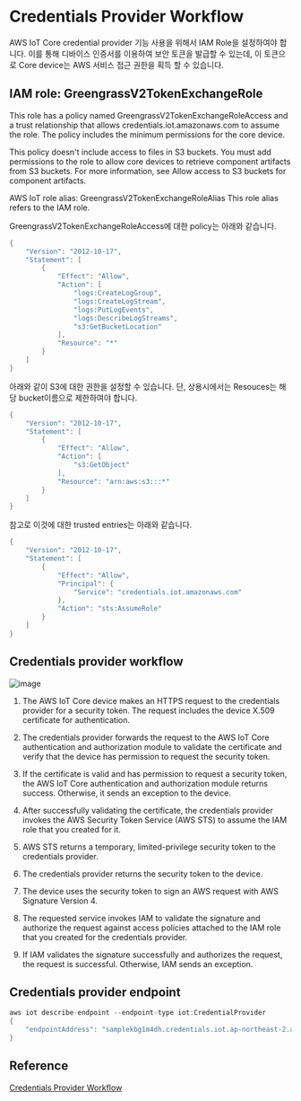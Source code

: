 # Credentials Provider Workflow

AWS IoT Core credential provider 기능 사용을 위해서 IAM Role을 설정하여야 합니다. 이를 통해 디바이스 인증서를 이용하여 보안 토큰을 발급할 수 있는데, 이 토큰으로 Core device는 AWS 서비스 접근 권한을 획득 할 수 있습니다. 

## IAM role: GreengrassV2TokenExchangeRole

This role has a policy named GreengrassV2TokenExchangeRoleAccess and a trust relationship that allows credentials.iot.amazonaws.com to assume the role. The policy includes the minimum permissions for the core device.

This policy doesn't include access to files in S3 buckets. You must add permissions to the role to allow core devices to retrieve component artifacts from S3 buckets. For more information, see Allow access to S3 buckets for component artifacts.

AWS IoT role alias: GreengrassV2TokenExchangeRoleAlias
This role alias refers to the IAM role.

GreengrassV2TokenExchangeRoleAccess에 대한 policy는 아래와 같습니다. 

```java
{
    "Version": "2012-10-17",
    "Statement": [
        {
            "Effect": "Allow",
            "Action": [
                "logs:CreateLogGroup",
                "logs:CreateLogStream",
                "logs:PutLogEvents",
                "logs:DescribeLogStreams",
                "s3:GetBucketLocation"
            ],
            "Resource": "*"
        }
    ]
}
```

아래와 같이 S3에 대한 권한을 설정할 수 있습니다. 단, 상용시에서는 Resouces는 해당 bucket이름으로 제한하여야 합니다. 

```java
{
    "Version": "2012-10-17",
    "Statement": [
        {
            "Effect": "Allow",
            "Action": [
                "s3:GetObject"
            ],
            "Resource": "arn:aws:s3:::*"
        }
    ]
}
```

참고로 이것에 대한 trusted entries는 아래와 같습니다. 

```java
{
    "Version": "2012-10-17",
    "Statement": [
        {
            "Effect": "Allow",
            "Principal": {
                "Service": "credentials.iot.amazonaws.com"
            },
            "Action": "sts:AssumeRole"
        }
    ]
}
``` 

## Credentials provider workflow

![image](https://user-images.githubusercontent.com/52392004/181392716-4b78f2f8-202a-4190-a8e0-69a9fbd6b5ea.png)

1. The AWS IoT Core device makes an HTTPS request to the credentials provider for a security token. The request includes the device X.509 certificate for authentication.

2. The credentials provider forwards the request to the AWS IoT Core authentication and authorization module to validate the certificate and verify that the device has permission to request the security token.

3. If the certificate is valid and has permission to request a security token, the AWS IoT Core authentication and authorization module returns success. Otherwise, it sends an exception to the device.

4. After successfully validating the certificate, the credentials provider invokes the AWS Security Token Service (AWS STS) to assume the IAM role that you created for it.

5. AWS STS returns a temporary, limited-privilege security token to the credentials provider.

6. The credentials provider returns the security token to the device.

7. The device uses the security token to sign an AWS request with AWS Signature Version 4.

8. The requested service invokes IAM to validate the signature and authorize the request against access policies attached to the IAM role that you created for the credentials provider.

9. If IAM validates the signature successfully and authorizes the request, the request is successful. Otherwise, IAM sends an exception.



## Credentials provider endpoint 

```c
aws iot describe-endpoint --endpoint-type iot:CredentialProvider
{
    "endpointAddress": "samplekbg1m4dh.credentials.iot.ap-northeast-2.amazonaws.com"
}
```


## Reference

[Credentials Provider Workflow](https://docs.aws.amazon.com/iot/latest/developerguide/authorizing-direct-aws.html)
